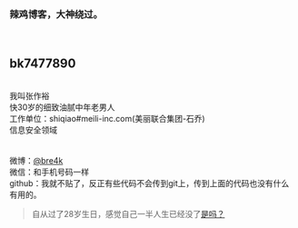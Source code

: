 
<h3>辣鸡博客，大神绕过。</h3>
 <br/>
<h2>bk7477890</h2>
 <br/>
 我叫张作裕
 <br/>
快30岁的细致油腻中年老男人 <br/>
工作单位：shiqiao#meili-inc.com(美丽联合集团-石乔) <br/>
信息安全领域 <br/>
 <br/> <br/>
 微博：<a href="https://weibo.com/u/1251199521" target="_black" >@bre4k</a>
  <br/>
 微信：和手机号码一样
 <br/>
 github：我就不贴了，反正有些代码不会传到git上，传到上面的代码也没有什么有用的。
 <br/>
<blockquote>
<p>自从过了28岁生日，感觉自己一半人生已经没了<a href="javascript:alert('是的')">是吗？</a></p>
</blockquote>
